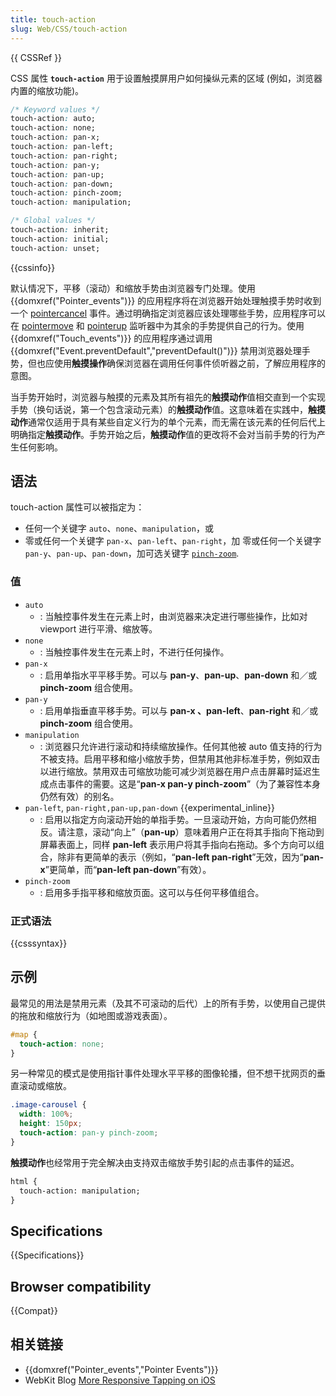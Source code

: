 ```yaml
---
title: touch-action
slug: Web/CSS/touch-action
---
```


{{ CSSRef }}

CSS 属性 **`touch-action`** 用于设置触摸屏用户如何操纵元素的区域 (例如，浏览器内置的缩放功能)。

```css
/* Keyword values */
touch-action: auto;
touch-action: none;
touch-action: pan-x;
touch-action: pan-left;
touch-action: pan-right;
touch-action: pan-y;
touch-action: pan-up;
touch-action: pan-down;
touch-action: pinch-zoom;
touch-action: manipulation;

/* Global values */
touch-action: inherit;
touch-action: initial;
touch-action: unset;
```

{{cssinfo}}

默认情况下，平移（滚动）和缩放手势由浏览器专门处理。使用 {{domxref("Pointer_events")}} 的应用程序将在浏览器开始处理触摸手势时收到一个 [pointercancel](/zh-CN/docs/Web/Events/pointercancel) 事件。通过明确指定浏览器应该处理哪些手势，应用程序可以在 [pointermove](/zh-CN/docs/Web/CSS/Web/Events/pointermove) 和 [pointerup](/zh-CN/docs/Web/Events/pointerup) 监听器中为其余的手势提供自己的行为。使用 {{domxref("Touch_events")}} 的应用程序通过调用 {{domxref("Event.preventDefault","preventDefault()")}} 禁用浏览器处理手势，但也应使用**触摸操作**确保浏览器在调用任何事件侦听器之前，了解应用程序的意图。

当手势开始时，浏览器与触摸的元素及其所有祖先的**触摸动作**值相交直到一个实现手势（换句话说，第一个包含滚动元素）的**触摸动作**值。这意味着在实践中，**触摸动作**通常仅适用于具有某些自定义行为的单个元素，而无需在该元素的任何后代上明确指定**触摸动作**。手势开始之后，**触摸动作**值的更改将不会对当前手势的行为产生任何影响。

## 语法

touch-action 属性可以被指定为：

- 任何一个关键字 `auto`、`none`、`manipulation`，或
- 零或任何一个关键字 `pan-x`、`pan-left`、`pan-right`，加 零或任何一个关键字 `pan-y`、`pan-up`、`pan-down`，加可选关键字 [`pinch-zoom`](/zh-CN/docs/Web/CSS/touch-action#pinch-zoom).

### 值

- `auto`
  - : 当触控事件发生在元素上时，由浏览器来决定进行哪些操作，比如对 viewport 进行平滑、缩放等。
- `none`
  - : 当触控事件发生在元素上时，不进行任何操作。
- `pan-x`
  - : 启用单指水平平移手势。可以与 **pan-y**、**pan-up**、**pan-down** 和／或 **pinch-zoom** 组合使用。
- `pan-y`
  - : 启用单指垂直平移手势。可以与 **pan-x 、pan-left**、**pan-right** 和／或 **pinch-zoom** 组合使用。
- `manipulation`
  - : 浏览器只允许进行滚动和持续缩放操作。任何其他被 auto 值支持的行为不被支持。启用平移和缩小缩放手势，但禁用其他非标准手势，例如双击以进行缩放。禁用双击可缩放功能可减少浏览器在用户点击屏幕时延迟生成点击事件的需要。这是“**pan-x pan-y pinch-zoom**”（为了兼容性本身仍然有效）的别名。
- `pan-left`, `pan-right,pan-up,pan-down` {{experimental_inline}}
  - : 启用以指定方向滚动开始的单指手势。一旦滚动开始，方向可能仍然相反。请注意，滚动“向上”（**pan-up**）意味着用户正在将其手指向下拖动到屏幕表面上，同样 **pan-left** 表示用户将其手指向右拖动。多个方向可以组合，除非有更简单的表示（例如，“**pan-left pan-right**”无效，因为“**pan-x**”更简单，而“**pan-left pan-down**”有效）。
- `pinch-zoom`
  - : 启用多手指平移和缩放页面。这可以与任何平移值组合。

### 正式语法

{{csssyntax}}

## 示例

最常见的用法是禁用元素（及其不可滚动的后代）上的所有手势，以使用自己提供的拖放和缩放行为（如地图或游戏表面）。

```css
#map {
  touch-action: none;
}
```

另一种常见的模式是使用指针事件处理水平平移的图像轮播，但不想干扰网页的垂直滚动或缩放。

```css
.image-carousel {
  width: 100%;
  height: 150px;
  touch-action: pan-y pinch-zoom;
}
```

**触摸动作**也经常用于完全解决由支持双击缩放手势引起的点击事件的延迟。

```html
html {
  touch-action: manipulation;
}
```

## Specifications

{{Specifications}}

## Browser compatibility

{{Compat}}

## 相关链接

- {{domxref("Pointer_events","Pointer Events")}}
- WebKit Blog [More Responsive Tapping on iOS](https://webkit.org/blog/5610/more-responsive-tapping-on-ios/)

